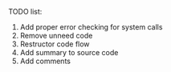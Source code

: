 TODO list:
1. Add proper error checking for system calls
2. Remove unneed code
3. Restructor code flow
4. Add summary to source code
5. Add comments
